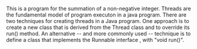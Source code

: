 This is a program for the summation of a non-negative integer. Threads are the fundamental model of program executon in a java program. There are two techniques for creating threads in a Java program.
One approach is to create a new class that is derived from the Thread class and to override its run() method. An alternative -- and more commonly used -- technique is to define a class that implements
the Runnable interface , with "void run()".
